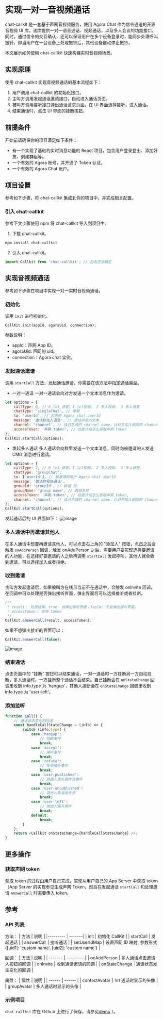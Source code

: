 # 实现一对一音视频通话

chat-callkit 是一套基于声网音视频服务，使用 Agora Chat 作为信令通道的开源音视频 UI 库。该库提供一对一语音通话、视频通话，以及多人会议的功能接口。同时，通过信令的交互确认，还可以保证用户在多个设备登录时，能同步处理呼叫振铃，即当用户在一台设备上处理振铃后，其他设备自动停止振铃。

本文展示如何使用 chat-callkit 快速构建实时音视频场景。

## 实现原理

使用 chat-callkit 实现音视频通话的基本流程如下：

1. 用户调用 chat-callkit 的初始化接口。
2. 主叫方调用发起通话邀请接口，自动进入通话页面。
3. 被叫方调用接听接口弹出通话请求页面，在 UI 界面选择接听，进入通话。
4. 结束通话时，点击 UI 界面的挂断按钮。

## 前提条件

开始前请确保你的项目满足如下条件：

-   有一个实现了基础的实时消息功能的 React 项目，包含用户登录登出、添加好友、创建群组等。
-   一个有效的 Agora 账号，并开通了 Token 认证。
-   一个有效的 Agora Chat 账户。

## 项目设置

参考如下步骤，将 chat-callkit 集成到你的项目中，并完成相关配置。

### 引入 chat-callkit

参考下文步骤使用 npm 将 chat-callkit 导入到项目中。

1. 下载 chat-callkit。

```bash
npm install chat-callkit
```

2. 引入 chat-callkit。

```javascript
import Callkit from 'chat-callkit'; // 包名还没确定
```

## 实现音视频通话

参考如下步骤在项目中实现一对一实时音视频通话。

### 初始化

调用 `init` 进行初始化。

```javascript
CallKit.init(appId, agoraUid, connection);
```

参数说明：

-   appId：声网 App ID。
-   agoraUid: 声网的 uid。
-   connection：Agora chat 实例。

### 发起通话邀请

调用 `startCall` 方法，发起通话邀请。你需要在该方法中指定通话类型。

-   一对一通话
    一对一通话会向对方发送一个文本消息作为邀请。

```javascript
let options = {
	callType: 0, // 0 1v1 语音，1 1v1视频， 2 多人视频， 3 多人语音
	chatType: 'singleChat', // 单聊
	to: 'userId', // 对方的 Agora chat userId
	message: '邀请你加入语音', // 邀请消息的文本
	channel: 'channel', // 自己生成的 channel name，让对方加入相同的 channel
	accessToken: '声网 token', // 后面介绍怎么获取声网 token
};
CallKit.startCall(options);
```

-   发起多人通话
    多人通话会向群里发送一个文本消息，同时向被邀请的人发送 CMD 消息进行邀请。

```javascript
let options = {
	callType: 2, // 0 1v1 语音，1 1v1视频， 2 多人视频， 3 多人语音,
	chatType: 'groupChat',
	to: ['userId'], // 被邀请的用户 Agora chat userId
	message: '邀请你视频通话',
	groupId: 'groupId', // 群组 ID
	groupName: 'group name', // 群组名称
	accessToken: '声网 token', // 后面介绍怎么获取声网 token,
	channel: 'channel', // 自己生成的 channel name，让对方加入相同的 channel,
};
CallKit.startCall(options);
```

发起通话后的 UI 界面如下：
![image](./images/1v1-outgoing.png)

### 多人通话中再邀请其他人

在多人通话中想要再邀请其他人，可以点击右上角的 "添加人" 按钮，点击之后会触发 `onAddPerson` 回调，触发 onAddPerson 之后，需要用户要实现选择要邀请的人功能，在选择好要邀请的人之后再调用 `startCall` 发起呼叫，其他人就会收到邀请，可以选择加入或者拒绝。

### 收到邀请

主叫方发起邀请后，如果被叫方在线且当前不在通话中，会触发 onInvite 回调，在回调中可以处理是否弹出接听界面，弹出界面后可以选择接听或者挂断。

```js
/**
 * result： 处理结果。true: 会弹出接听界面；fasle: 不会弹出接听界面。
 * accessToken： 声网 token
 */
CallKit.answerCall(result, accessToken);
```

如果不想弹出接听的界面可以：

```js
CallKit.answerCall(false);
```

![image](./images/1v1-incoming.png)

### 结束通话

点击页面中的 "挂断" 按钮可以结束通话，一对一通话时一方挂断另一方自动挂断，多人通话时，一方挂断整个通话不会结束。自己挂断会在 `onStateChange` 回调里收到 info.type 为 'hangup'，其他人挂断会在 `onStateChange` 回调里收到 info.type 为 'user-left'。

### 添加监听

```javascript
function Call() {
	// 通话状态变化的回调
	const handleCallStateChange = (info) => {
		switch (info.type) {
			case 'hangup':
				// 挂断事件
				break;
			case 'accept':
				// 接听事件
				break;
			case 'refuse':
				// 拒绝接听事件
				break;
			case 'user-published':
				// 其他人发布媒体流事件
				break;
			case 'user-unpublished':
				// 其他人取消发布流
				break;
			case 'user-left':
				// 其他人离开事件
				break;
			default:
				break;
		}
	};
	return <Callkit onStateChange={handleCallStateChange} />;
}
```

## 更多操作

### 获取声网 token

获取 token 的过程由用户自己完成，实现从用户自己的 App Server 中获取 token（App Server 的实现参见生成声网 Token，然后在发起通话 `startCall` 和处理邀请 `answerCall` 时需要传入 token。

## 参考

### API 列表

方法：
| 方法 | 说明 |
|--------- | -------|
| init | 初始化 CallKit |
| startCall | 发起通话 |
| answerCall | 接听通话 |
| setUserIdMap | 设置声网 ID 映射, 参数形式 {[uid1]: 'custom name', [uid2]: 'custom name'} |

回调：
| 方法 | 说明 |
| ------- | --------- |
| onAddPerson | 多人通话点击邀请人按钮的回调 |
| onInvite | 收到通话邀请的回调 |
| onStateChange | 通话状态发生变化的回调 |

属性：
| 属性 | 说明 |
| ------ | ------ |
| contactAvatar | 1v1 通话时显示的头像 |
| groupAvatar | 多人通话时显示的头像 |

### 示例项目

`chat-callkit` 库在 Github 上进行了保存，请参见[demo](./demo/README.md) ）。
